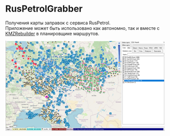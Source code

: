 # RusPetrolGrabber

Получения карты заправок с сервиса RusPetrol.    
Приложение может быть использовано как автономно, так и вместе с [KMZRebuilder](https://github.com/dkxce/KMZRebuilder) в планировщике маршрутов.

<img src="map.png"/>
